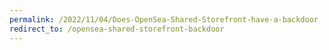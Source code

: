 ```yaml
---
permalink: /2022/11/04/Does-OpenSea-Shared-Storefront-have-a-backdoor
redirect_to: /opensea-shared-storefront-backdoor
---
```

